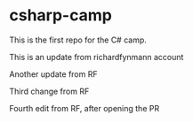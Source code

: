 # csharp-camp
This is the first repo for the C# camp.

This is an update from richardfynmann account

Another update from RF

Third change from RF

Fourth edit from RF, after opening the PR
